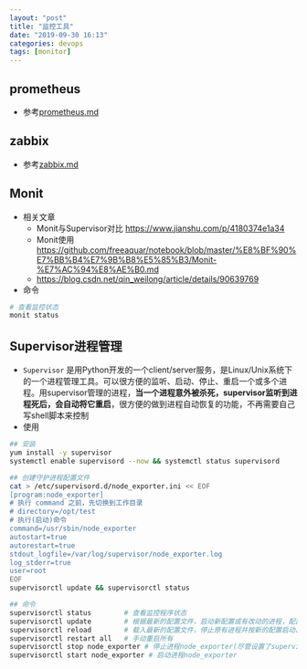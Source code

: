 ```yaml
---
layout: "post"
title: "监控工具"
date: "2019-09-30 16:13"
categories: devops
tags: [monitor]
---
```


## prometheus

- 参考[prometheus.md](/_posts/devops/prometheus.md)

## zabbix

- 参考[zabbix.md](/_posts/devops/zabbix.md)

## Monit

- 相关文章
    - Monit与Supervisor对比 https://www.jianshu.com/p/4180374e1a34
    - Monit使用 https://github.com/freeaquar/notebook/blob/master/%E8%BF%90%E7%BB%B4%E7%9B%B8%E5%85%B3/Monit-%E7%AC%94%E8%AE%B0.md
    - https://blog.csdn.net/qin_weilong/article/details/90639769
- 命令

```bash
# 查看监控状态
monit status
```

## Supervisor进程管理

- `Supervisor` 是用Python开发的一个client/server服务，是Linux/Unix系统下的一个进程管理工具。可以很方便的监听、启动、停止、重启一个或多个进程。用supervisor管理的进程，**当一个进程意外被杀死，supervisor监听到进程死后，会自动将它重启**，很方便的做到进程自动恢复的功能，不再需要自己写shell脚本来控制
- 使用

```bash
## 安装
yum install -y supervisor
systemctl enable supervisord --now && systemctl status supervisord

## 创建守护进程配置文件
cat > /etc/supervisord.d/node_exporter.ini << EOF
[program:node_exporter]
# 执行 command 之前，先切换到工作目录
# directory=/opt/test
# 执行(启动)命令
command=/usr/sbin/node_exporter
autostart=true
autorestart=true
stdout_logfile=/var/log/supervisor/node_exporter.log
log_stderr=true
user=root
EOF
supervisorctl update && supervisorctl status

## 命令
supervisorctl status        # 查看监控程序状态
supervisorctl update        # 根据最新的配置文件，启动新配置或有改动的进程，配置没有改动的进程不会受影响而重启
supervisorctl reload        # 载入最新的配置文件，停止原有进程并按新的配置启动、管理所有进程
supervisorctl restart all   # 手动重启所有
supervisorctl stop node_exporter # 停止进程node_exporter(尽管设置了supervisor自动重启，此时也不会重启；supervisor自动重启只针对意外退出)
supervisorctl start node_exporter # 启动进程node_exporter
```

